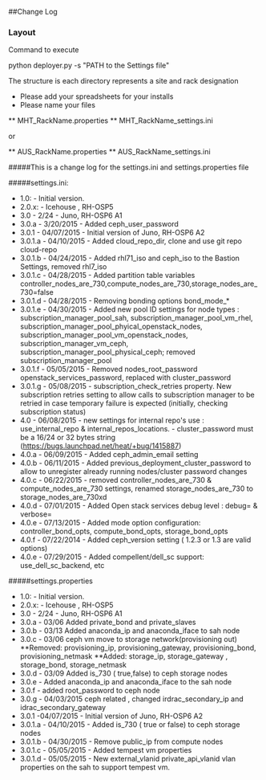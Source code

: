 ##Change Log
### Layout
Command to execute

python deployer.py -s "PATH to the Settings file"

The structure is each directory represents a site and rack designation

* Please add your spreadsheets for your installs
* Please name your files

** MHT_RackName.properties
** MHT_RackName_settings.ini

or

** AUS_RackName.properties
** AUS_RackName_settings.ini




#####This is a change log for the settings.ini and settings.properties file


#####settings.ini:
* 1.0: - Initial version.
* 2.0.x: - Icehouse , RH-OSP5
* 3.0 - 2/24 - Juno, RH-OSP6 A1
* 3.0.a - 3/20/2015 - Added ceph_user_password
* 3.0.1 - 04/07/2015 - Initial version of Juno, RH-OSP6 A2
* 3.0.1.a - 04/10/2015 - Added cloud_repo_dir, clone and use git repo cloud-repo
* 3.0.1.b - 04/24/2015 - Added rhl71_iso and ceph_iso to the Bastion Settings, removed rhl7_iso
* 3.0.1.c - 04/28/2015 - Added partition table variables
  controller_nodes_are_730,compute_nodes_are_730,storage_nodes_are_730=false
* 3.0.1.d - 04/28/2015 - Removing bonding options bond_mode_*
* 3.0.1.e - 04/30/2015 - Added new pool ID settings for node types : subscription_manager_pool_sah, subscription_manager_pool_vm_rhel, subscription_manager_pool_phyical_openstack_nodes, subscription_manager_pool_vm_openstack_nodes, subscription_manager_vm_ceph, subscription_manager_pool_physical_ceph; removed subscription_manager_pool
* 3.0.1.f - 05/05/2015 - Removed nodes_root_password   openstack_services_password, replaced with cluster_password
* 3.0.1.g - 05/08/2015 - subscription_check_retries property.  New subscription retries setting to allow calls to subscription manager to be retried in case temporary failure is expected (initially, checking subscription status)
* 4.0 - 06/08/2015 - new settings for internal repo's use : use_internal_repo & internal_repos_locations.
					 - cluster_password must be a 16/24 or 32 bytes string (https://bugs.launchpad.net/heat/+bug/1415887)
* 4.0.a - 06/09/2015 - Added ceph_admin_email setting
* 4.0.b - 06/11/2015 - Added previous_deployment_cluster_password to allow to unregister already running nodes/cluster password changes
* 4.0.c - 06/22/2015 - removed controller_nodes_are_730 & compute_nodes_are_730 settings, renamed  storage_nodes_are_730 to storage_nodes_are_730xd
* 4.0.d - 07/01/2015 - Added Open stack services debug level : debug= & verbose=
* 4.0.e - 07/13/2015 - Added mode option configuration: controller_bond_opts, compute_bond_opts, storage_bond_opts
* 4.0.f - 07/22/2014 - Added ceph_version setting ( 1.2.3 or 1.3 are valid options)
* 4.0.e - 07/29/2015 - Added compellent/dell_sc support: use_dell_sc_backend, etc

#####settings.properties
* 1.0: - Initial version.
* 2.0.x: - Icehouse , RH-OSP5
* 3.0 - 2/24 - Juno, RH-OSP6 A1
* 3.0.a - 03/06 Added private_bond and private_slaves
* 3.0.b - 03/13 Added anaconda_ip and anaconda_iface to sah node
* 3.0.c - 03/06 ceph vm move to storage network(provisioning out)
**Removed: provisioning_ip, provisioning_gateway, provisioning_bond, provisioning_netmask
**Added: storage_ip, storage_gateway , storage_bond, storage_netmask
* 3.0.d - 03/09 Added is_730 ( true,false) to ceph storage nodes
* 3.0.e -  Added anaconda_ip and anaconda_iface to the sah node
* 3.0.f - added root_password to ceph node
* 3.0.g - 04/03/2015 ceph related , changed irdrac_secondary_ip and idrac_secondary_gateway
* 3.0.1 -04/07/2015 - Initial version of Juno, RH-OSP6 A2
* 3.0.1.a - 04/10/2015 - Added is_730 ( true or false) to ceph storage nodes
* 3.0.1.b - 04/30/2015 - Remove public_ip from compute nodes
* 3.0.1.c - 05/05/2015 - Added tempest vm properties
* 3.0.1.d  - 05/05/2015 - New external_vlanid private_api_vlanid vlan properties on the sah to support tempest vm.







